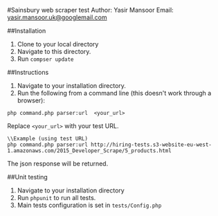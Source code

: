 #Sainsbury web scraper test
Author: Yasir Mansoor
Email: yasir.mansoor.uk@googlemail.com

##Installation
1. Clone to your local directory
2. Navigate to this directory.
2. Run ```compser update```

##Instructions
1. Navigate to your installation directory.
2. Run the following from a command line (this doesn't work through a browser):
```
php command.php parser:url  <your_url>
```

Replace ```<your_url>``` with your test URL.

```
\\Example (using test URL)
php command.php parser:url http://hiring-tests.s3-website-eu-west-1.amazonaws.com/2015_Developer_Scrape/5_products.html
```

The json response will be returned.

##Unit testing
1. Navigate to your installation directory
2. Run ```phpunit``` to run all tests.
3. Main tests configuration is set in ```tests/Config.php```